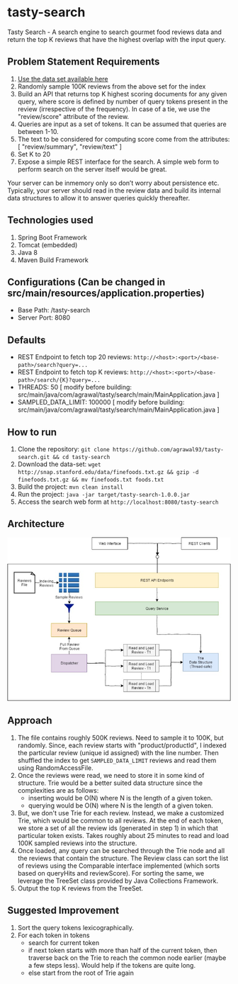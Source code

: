 # tasty-search
Tasty Search - A search engine to search gourmet food reviews data and return the top K reviews that have the highest overlap with the input query.

## Problem Statement Requirements
1. [Use the data set available here](http://snap.stanford.edu/data/web-FineFoods.html)
2. Randomly sample 100K reviews from the above set for the index
3. Build an API that returns top K highest scoring documents for any given query, where score is defined by number of query tokens present in the review (irrespective of the frequency). In case of a tie, we use the "review/score" attribute of the review.
4. Queries are input as a set of tokens. It can be assumed that queries are between 1-10.
5. The text to be considered for computing score come from the attributes: [ "review/summary", "review/text" ]
6. Set K to 20
7. Expose a simple REST interface for the search. A simple web form to perform search on the server itself would be great.

Your server can be inmemory only so don’t worry about persistence etc. Typically, your server should read in the
review data and build its internal data structures to allow it to answer queries quickly thereafter.

## Technologies used
1. Spring Boot Framework
2. Tomcat (embedded)
3. Java 8
4. Maven Build Framework

## Configurations (Can be changed in src/main/resources/application.properties)
- Base Path: /tasty-search
- Server Port: 8080

## Defaults
- REST Endpoint to fetch top 20 reviews: `` http://<host>:<port>/<base-path>/search?query=... ``
- REST Endpoint to fetch top K reviews: `` http://<host>:<port>/<base-path>/search/{K}?query=... ``
- THREADS: 50 [ modify before building: src/main/java/com/agrawal/tasty/search/main/MainApplication.java ]
- SAMPLED_DATA_LIMIT: 100000 [ modify before building: src/main/java/com/agrawal/tasty/search/main/MainApplication.java ]

## How to run
1. Clone the repository: `` git clone https://github.com/agrawal93/tasty-search.git && cd tasty-search ``
2. Download the data-set: `` wget http://snap.stanford.edu/data/finefoods.txt.gz && gzip -d finefoods.txt.gz && mv finefoods.txt foods.txt ``
3. Build the project: `` mvn clean install ``
4. Run the project: `` java -jar target/tasty-search-1.0.0.jar ``
5. Access the search web form at `` http://localhost:8080/tasty-search ``

## Architecture
![Tasty Search](Tasty%20Search.jpg)

## Approach
1. The file contains roughly 500K reviews. Need to sample it to 100K, but randomly. Since, each review starts with "product/productId", I indexed the particular review (unique id assigned) with the line number. Then shuffled the index to get `SAMPLED_DATA_LIMIT` reviews and read them using RandomAccessFile.
2. Once the reviews were read, we need to store it in some kind of structure. Trie would be a better suited data structure since the complexities are as follows:
   - inserting would be O(N) where N is the length of a given token.
   - querying would be O(N) where N is the length of a given token.
3. But, we don't use Trie for each review. Instead, we make a customized Trie, which would be common to all reviews. At the end of each token, we store a set of all the review ids (generated in step 1) in which that particular token exists. Takes roughly about 25 minutes to read and load 100K sampled reviews into the structure.
4. Once loaded, any query can be searched through the Trie node and all the reviews that contain the structure. The Review class can sort the list of reviews using the Comparable interface implemented (which sorts based on queryHits and reviewScore). For sorting the same, we leverage the TreeSet class provided by Java Collections Framework.
5. Output the top K reviews from the TreeSet.

## Suggested Improvement
1. Sort the query tokens lexicographically.
2. For each token in tokens
   - search for current token
   - if next token starts with more than half of the current token, then traverse back on the Trie to reach the common node earlier (maybe a few steps less). Would help if the tokens are quite long.
   - else start from the root of Trie again
